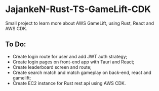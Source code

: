 # JajankeN-Rust-TS-GameLift-CDK

Small project to learn more about AWS GameLift, using Rust, React and AWS CDK.

## To Do:
- Create login route for user and add JWT auth strategy;
- Create login pages on front-end app with Tauri and React;
- Create leaderboard screen and route;
- Create search match and match gameplay on back-end, react and gamelift;
- Create EC2 instance for Rust rest api using AWS CDK.
